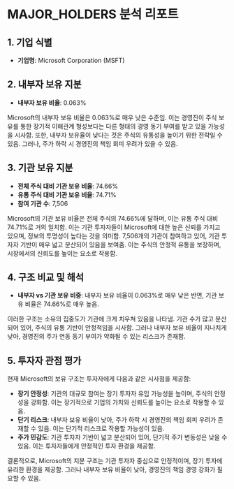 # MAJOR_HOLDERS 분석 리포트

## 1. 기업 식별
- **기업명**: Microsoft Corporation (MSFT)

## 2. 내부자 보유 지분
- **내부자 보유 비율**: 0.063%

Microsoft의 내부자 보유 비율은 0.063%로 매우 낮은 수준임. 이는 경영진이 주식 보유를 통한 장기적 이해관계 형성보다는 다른 형태의 경영 동기 부여를 받고 있을 가능성을 시사함. 또한, 내부자 보유율이 낮다는 것은 주식의 유통성을 높이기 위한 전략일 수 있음. 그러나, 주가 하락 시 경영진의 책임 회피 우려가 있을 수 있음.

## 3. 기관 보유 지분
- **전체 주식 대비 기관 보유 비율**: 74.66%
- **유통 주식 대비 기관 보유 비율**: 74.71%
- **참여 기관 수**: 7,506

Microsoft의 기관 보유 비율은 전체 주식의 74.66%에 달하며, 이는 유통 주식 대비 74.71%로 거의 일치함. 이는 기관 투자자들이 Microsoft에 대한 높은 신뢰를 가지고 있으며, 정보의 투명성이 높다는 것을 의미함. 7,506개의 기관이 참여하고 있어, 기관 투자자 기반이 매우 넓고 분산되어 있음을 보여줌. 이는 주식의 안정적 유통을 보장하며, 시장에서의 신뢰도를 높이는 요소로 작용함.

## 4. 구조 비교 및 해석
- **내부자 vs 기관 보유 비중**: 내부자 보유 비율이 0.063%로 매우 낮은 반면, 기관 보유 비율은 74.66%로 매우 높음.

이러한 구조는 소유의 집중도가 기관에 크게 치우쳐 있음을 나타냄. 기관 수가 많고 분산되어 있어, 주식의 유통 기반이 안정적임을 시사함. 그러나 내부자 보유 비율이 지나치게 낮아, 경영진의 주가 연동 동기 부여가 약화될 수 있는 리스크가 존재함.

## 5. 투자자 관점 평가
현재 Microsoft의 보유 구조는 투자자에게 다음과 같은 시사점을 제공함:

- **장기 안정성**: 기관의 대규모 참여는 장기 투자자 유입 가능성을 높이며, 주식의 안정성을 강화함. 이는 장기적으로 기업의 가치와 신뢰도를 높이는 요소로 작용할 수 있음.
- **단기 리스크**: 내부자 보유 비율이 낮아, 주가 하락 시 경영진의 책임 회피 우려가 존재할 수 있음. 이는 단기적 리스크로 작용할 가능성이 있음.
- **주가 민감도**: 기관 투자자 기반이 넓고 분산되어 있어, 단기적 주가 변동성은 낮을 수 있음. 이는 투자자들에게 안정적인 투자 환경을 제공함.

결론적으로, Microsoft의 지분 구조는 기관 투자자 중심으로 안정적이며, 장기 투자에 유리한 환경을 제공함. 그러나 내부자 보유 비율이 낮아, 경영진의 책임 경영 강화가 필요할 수 있음.